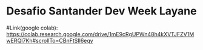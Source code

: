 # Desafio Santander Dev Week Layane
#Link(google colab): https://colab.research.google.com/drive/1mE9cRgUPWn48h4kXVTJFZV1MwERQI7Kh#scrollTo=CBnFtSIl6eqy
